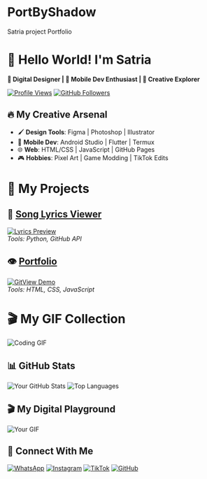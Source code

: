 # PortByShadow
Satria project Portfolio

# 🚀 Hello World! I'm Satria
**🎨 Digital Designer | 📱 Mobile Dev Enthusiast | 🌌 Creative Explorer**

[![Profile Views](https://komarev.com/ghpvc/?username=yourusername&label=Profile%20Views&color=blueviolet&style=flat-square)](https://github.com/shadow23734)
[![GitHub Followers](https://img.shields.io/github/followers/yourusername?label=Follow&style=social)](https://github.com/shadow23734)

## 🔥 My Creative Arsenal
- 🖌️ **Design Tools**: Figma | Photoshop | Illustrator
- 📱 **Mobile Dev**: Android Studio | Flutter | Termux
- 🌐 **Web**: HTML/CSS | JavaScript | GitHub Pages
- 🎮 **Hobbies**: Pixel Art | Game Modding | TikTok Edits

# 🌟 My Projects

## 🎵 [Song Lyrics Viewer](https://github.com/shadow23734/song-lyrics)  
[![Lyrics Preview](https://github.com/shadow23734/song-lyrics/raw/main/preview.gif)](https://github.com/shadow23734/song-lyrics)  
*Tools: Python, GitHub API*

## 👁️ [Portfolio](https://github.com/shadow23734/PortByShadow)  
[![GitView Demo](https://github.com/shadow23734/GitViewByShadow/raw/main/assets/demo.gif)](https://github.com/shadow23734/GitViewByShadow)  
*Tools: HTML, CSS, JavaScript*

# 🎬 My GIF Collection  
![Coding GIF](https://github.com/username/repo/raw/main/assets/coding.gif)  
## 📊 GitHub Stats
![Your GitHub Stats](https://github-readme-stats.vercel.app/api?username=satria&show_icons=true&theme=radical)
![Top Languages](https://github-readme-stats.vercel.app/api/top-langs/?username=satria&layout=compact&theme=dark)

## 🎬 My Digital Playground
![Your GIF](https://files.catbox.moe/1uuh9p.webp)

## 📱 Connect With Me
[![WhatsApp](https://img.shields.io/badge/WhatsApp-25D366?style=for-the-badge&logo=whatsapp&logoColor=white)](https://wa.me/6281398961382)
[![Instagram](https://img.shields.io/badge/Instagram-@surpy_ten-E4405F?style=for-the-badge&logo=instagram&logoColor=white)](https://instagram.com/surpy_ten)
[![TikTok](https://img.shields.io/badge/TikTok-@_satriax96z_-000000?style=for-the-badge&logo=tiktok&logoColor=white)](https://tiktok.com/@_satriax96z_)
[![GitHub](https://img.shields.io/badge/GitHub-Satria-181717?style=for-the-badge&logo=github)](https://github.com/shadow23734)
